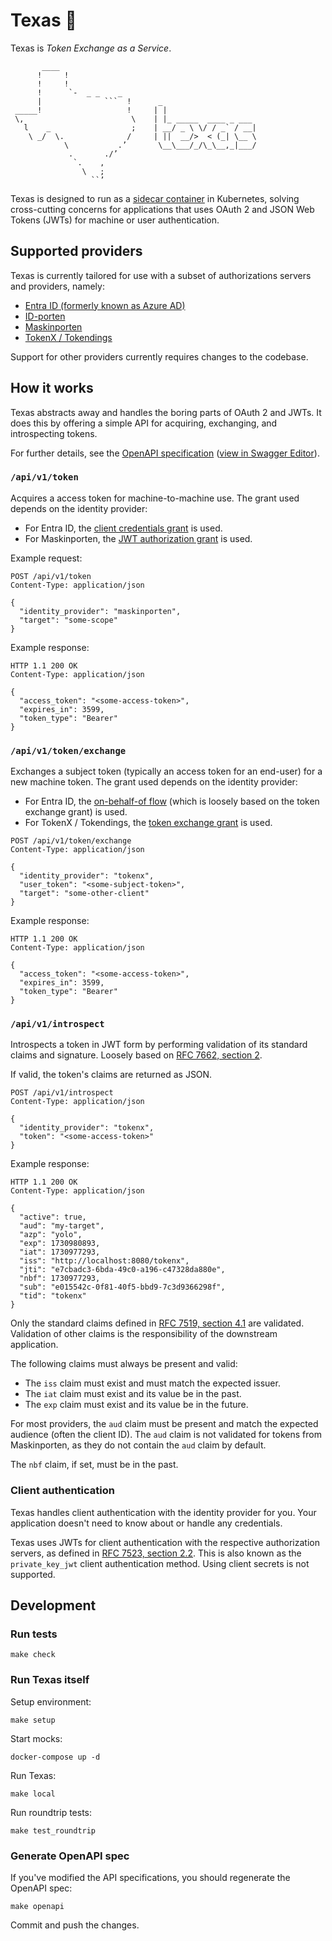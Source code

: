 # Texas 🤠

Texas is _Token Exchange as a Service_.

```text
       ____
      !     !
      !     !
      !      `-  _ _    _ 
      |              ```  !      _
 _____!                   !     | |
 \,                        \    | |_ _____  ____ _ ___
   l    _                  ;    | __/ _ \ \/ / _` / __|
    \ _/  \.              /     | ||  __/>  < (_| \__ \
            \           .’       \__\___/_/\_\__,_|___/
             .       ./’
              `.    ,
                \   ;
                  ``’
```

Texas is designed to run as a [sidecar container](https://kubernetes.io/docs/concepts/workloads/pods/sidecar-containers/) in Kubernetes,
solving cross-cutting concerns for applications that uses OAuth 2 and JSON Web Tokens (JWTs) for machine or user authentication.

## Supported providers

Texas is currently tailored for use with a subset of authorizations servers and providers, namely:

- [Entra ID (formerly known as Azure AD)](https://learn.microsoft.com/en-us/entra/identity-platform/v2-overview)
- [ID-porten](https://docs.digdir.no/docs/idporten/idporten/idporten_overordnet.html)
- [Maskinporten](https://docs.digdir.no/docs/Maskinporten/maskinporten_overordnet)
- [TokenX / Tokendings](https://github.com/nais/tokendings)

Support for other providers currently requires changes to the codebase.

## How it works

Texas abstracts away and handles the boring parts of OAuth 2 and JWTs.
It does this by offering a simple API for acquiring, exchanging, and introspecting tokens.

For further details, see the [OpenAPI specification](./doc/openapi-spec.json)
([view in Swagger Editor](https://editor.swagger.io/?url=https://raw.githubusercontent.com/nais/texas/refs/heads/master/doc/openapi-spec.json)).

### `/api/v1/token`

Acquires a access token for machine-to-machine use.
The grant used depends on the identity provider:

- For Entra ID, the [client credentials grant](https://learn.microsoft.com/en-us/entra/identity-platform/v2-oauth2-client-creds-grant-flow) is used.
- For Maskinporten, the [JWT authorization grant](https://docs.digdir.no/docs/Maskinporten/maskinporten_protocol_token) is used.

Example request:

```http
POST /api/v1/token
Content-Type: application/json

{
  "identity_provider": "maskinporten",
  "target": "some-scope"
}
```

Example response:

```http
HTTP 1.1 200 OK
Content-Type: application/json

{
  "access_token": "<some-access-token>",
  "expires_in": 3599,
  "token_type": "Bearer"
}
```

### `/api/v1/token/exchange`

Exchanges a subject token (typically an access token for an end-user) for a new machine token.
The grant used depends on the identity provider:

- For Entra ID, the [on-behalf-of flow](https://learn.microsoft.com/en-us/entra/identity-platform/v2-oauth2-on-behalf-of-flow) (which is loosely based on the token exchange grant) is used.
- For TokenX / Tokendings, the [token exchange grant](https://github.com/nais/tokendings?tab=readme-ov-file#usage) is used.

```http
POST /api/v1/token/exchange
Content-Type: application/json

{
  "identity_provider": "tokenx",
  "user_token": "<some-subject-token>",
  "target": "some-other-client"
}
```

Example response:

```http
HTTP 1.1 200 OK
Content-Type: application/json

{
  "access_token": "<some-access-token>",
  "expires_in": 3599,
  "token_type": "Bearer"
}
```

### `/api/v1/introspect`

Introspects a token in JWT form by performing validation of its standard claims and signature.
Loosely based on [RFC 7662, section 2](https://datatracker.ietf.org/doc/html/rfc7662#section-2).

If valid, the token's claims are returned as JSON.

```http
POST /api/v1/introspect
Content-Type: application/json

{
  "identity_provider": "tokenx",
  "token": "<some-access-token>"
}
```

Example response:

```http
HTTP 1.1 200 OK
Content-Type: application/json

{
  "active": true,
  "aud": "my-target",
  "azp": "yolo",
  "exp": 1730980893,
  "iat": 1730977293,
  "iss": "http://localhost:8080/tokenx",
  "jti": "e7cbadc3-6bda-49c0-a196-c47328da880e",
  "nbf": 1730977293,
  "sub": "e015542c-0f81-40f5-bbd9-7c3d9366298f",
  "tid": "tokenx"
}
```

Only the standard claims defined in [RFC 7519, section 4.1](https://datatracker.ietf.org/doc/html/rfc7519#section-4.1) are validated.
Validation of other claims is the responsibility of the downstream application.

The following claims must always be present and valid:

- The `iss` claim must exist and must match the expected issuer.
- The `iat` claim must exist and its value be in the past.
- The `exp` claim must exist and its value be in the future.

For most providers, the `aud` claim must be present and match the expected audience (often the client ID).
The `aud` claim is not validated for tokens from Maskinporten, as they do not contain the `aud` claim by default.

The `nbf` claim, if set, must be in the past.

### Client authentication

Texas handles client authentication with the identity provider for you.
Your application doesn't need to know about or handle any credentials.

Texas uses JWTs for client authentication with the respective authorization servers, as defined in [RFC 7523, section 2.2](https://datatracker.ietf.org/doc/html/rfc7523#section-2.2).
This is also known as the `private_key_jwt` client authentication method.
Using client secrets is not supported.

## Development

### Run tests

```shell
make check
```

### Run Texas itself

Setup environment:

```shell
make setup
```

Start mocks:

```shell
docker-compose up -d
```

Run Texas:

```shell
make local
```

Run roundtrip tests:

```shell
make test_roundtrip
```

### Generate OpenAPI spec

If you've modified the API specifications, you should regenerate the OpenAPI spec:

```shell
make openapi
```

Commit and push the changes.
